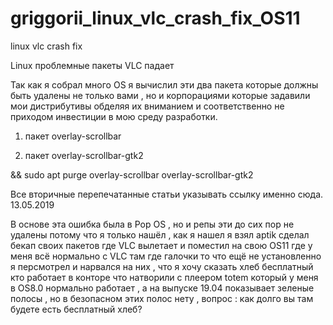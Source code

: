 # griggorii_linux_vlc_crash_fix_OS11
linux vlc crash fix

Linux проблемные пакеты VLC падает 

Так как я собрал много OS я вычислил эти два пакета которые должны быть удалены не только вами 
, но и корпорациями которые задавили мои дистрибутивы обделяя их вниманием и соответственно не 
приходом инвестиции в мою среду разработки.

1) пакет overlay-scrollbar

2) пакет overlay-scrollbar-gtk2

&& sudo apt purge overlay-scrollbar overlay-scrollbar-gtk2

Все вторичные перепечатанные статьи указывать ссылку именно сюда. 13.05.2019

В основе эта ошибка была в Pop OS , но и репы эти до сих пор не удалены потому что я только нашёл , как я нашел я взял aptik 
сделал бекап своих пакетов где VLC вылетает и поместил на свою OS11 где у меня всё нормально с VLC там где галочки то что ещё не установленно я персмотрел и нарвался на них , что я хочу сказать хлеб бесплатный кто работает в конторе что натворили с плеером 
totem который у меня в OS8.0 нормально работает , а на выпуске 19.04 показывает зеленые полосы , но в безопасном этих полос нету 
, вопрос : как долго вы там будете есть бесплатный хлеб?
